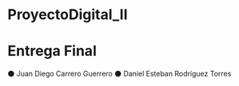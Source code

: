 # ProyectoDigital_II
# Entrega Final

⚫ Juan Diego Carrero Guerrero
⚫ Daniel Esteban Rodríguez Torres
